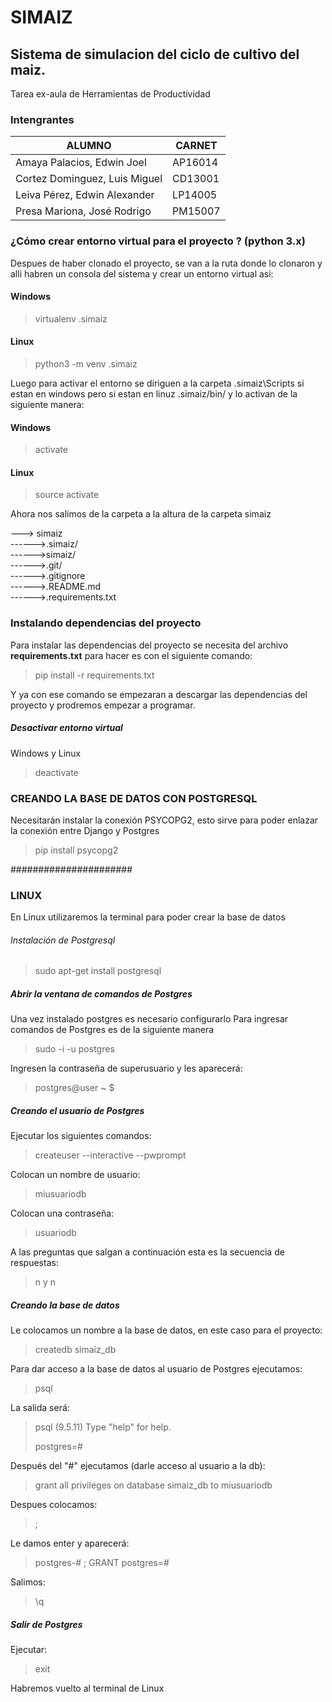 # SIMAIZ
## Sistema de simulacion del ciclo de cultivo del maiz. 
Tarea ex-aula de Herramientas de Productividad

### Intengrantes
| ALUMNO | CARNET |
|--|--|
| Amaya Palacios, Edwin Joel | AP16014 |
| Cortez Dominguez, Luis Miguel | CD13001 |
| Leiva Pérez, Edwin Alexander | LP14005 |
| Presa Mariona, José Rodrigo | PM15007 |


### ¿Cómo crear entorno virtual para el proyecto ? (python 3.x)
Despues de haber clonado el proyecto, se van a la ruta donde lo clonaron y alli habren un consola del sistema y crear un entorno virtual asi:
#### Windows
> virtualenv .simaiz

#### Linux
> python3 -m venv .simaiz

 Luego para activar el entorno se diriguen a la carpeta .simaiz\Scripts si estan en windows pero si estan en linuz .simaiz/bin/ y lo activan de la siguiente manera:
 #### Windows 
 >activate

#### Linux
> source activate

Ahora nos salimos de la carpeta a la altura de la carpeta simaiz

---> simaiz                                                               
------>.simaiz/                                                  
------>simaiz/                                                   
------>.git/                                               
------>.gitignore                                       
------>.README.md                                              
------>.requirements.txt                                       

### Instalando dependencias del proyecto
Para instalar las dependencias del proyecto se necesita del archivo **requirements.txt** para hacer es con el siguiente comando:
> pip install -r requirements.txt

Y ya con ese comando se empezaran a descargar las dependencias del proyecto y prodremos empezar a programar.

##### Desactivar entorno virtual
Windows y Linux
>deactivate

#### ###################################################
### CREANDO LA BASE DE DATOS CON POSTGRESQL 


Necesitarán instalar la conexión PSYCOPG2, esto sirve para poder enlazar la conexión entre Django y Postgres

> pip install psycopg2

######################
### LINUX
En Linux utilizaremos la terminal para poder crear la base de datos

###### Instalación de Postgresql
> sudo apt-get install postgresql

##### Abrir la ventana de comandos de Postgres
Una vez instalado postgres es necesario configurarlo
Para ingresar comandos de Postgres es de la siguiente manera

> sudo -i -u postgres

Ingresen la contraseña de superusuario y les aparecerá:

> postgres@user ~ $ 

##### Creando el usuario de Postgres
Ejecutar los siguientes comandos:

> createuser --interactive --pwprompt

Colocan un nombre de usuario:
> miusuariodb

Colocan una contraseña:
> usuariodb

A las preguntas que salgan a continuación esta es la secuencia de respuestas:
> n
> y
> n

##### Creando la base de datos
Le colocamos un nombre a la base de datos, en este caso para el proyecto:

> createdb simaiz_db

Para dar acceso a la base de datos al usuario de Postgres ejecutamos:
> psql

La salida será:
> psql (9.5.11)
> Type "help" for help.
> 
> postgres=#

Después del "#" ejecutamos (darle acceso al usuario a la db):
> grant all privileges on database simaiz_db to miusuariodb

Despues colocamos:
> ;

Le damos enter y aparecerá:

> postgres-# ;
> GRANT
> postgres=#

Salimos:
> \q

##### Salir de Postgres
Ejecutar:
> exit

Habremos vuelto al terminal de Linux



